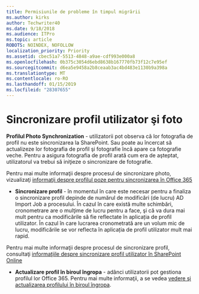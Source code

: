 ```yaml
---
title: Permisiunile de probleme în timpul migrării
ms.author: kirks
author: Techwriter40
ms.date: 9/18/2018
ms.audience: ITPro
ms.topic: article
ROBOTS: NOINDEX, NOFOLLOW
localization_priority: Priority
ms.assetid: cbec51a7-5513-4848-a9ae-cdf993e000a8
ms.openlocfilehash: 0b375c3054d6ebd8638b167770fb73f12c7e95ef
ms.sourcegitcommit: d6ea5e9458a2b8ceaab3ac4bd483e1130b9a398a
ms.translationtype: MT
ms.contentlocale: ro-RO
ms.lasthandoff: 01/15/2019
ms.locfileid: "28307655"
---
```

# <a name="user-profile-and-photo-synchronization"></a>Sincronizare profil utilizator şi foto

 **Profilul Photo Synchronization** - utilizatorii pot observa că lor fotografia de profil nu este sincronizarea la SharePoint. Sau poate au încercat să actualizeze lor fotografia de profil şi fotografie încă apare ca fotografie veche. Pentru a asigura fotografia de profil arată cum era de aşteptat, utilizatorul va trebui să iniţieze o sincronizare de fotografie. 
  
Pentru mai multe informaţii despre procesul de sincronizare photo, vizualizaţi [informaţii despre profilul poze pentru sincronizarea în Office 365](https://go.microsoft.com/fwlink/?linkid=2022634)
  
- **Sincronizare profil** - în momentul în care este necesar pentru a finaliza o sincronizare profil depinde de numărul de modificări (de lucru) AD Import Job a procesului. În cazul în care există multe schimbări, cronometrare are o mulţime de lucru pentru a face, şi că va dura mai mult pentru ca modificările să fie reflectate în aplicația de profil utilizator. În cazul în care lucrarea cronometrată are un volum mic de lucru, modificările se vor reflecta în aplicația de profil utilizator mult mai rapid. 
  
Pentru mai multe informaţii despre procesul de sincronizare profil, consultaţi [informaţiile despre sincronizare profil utilizator în SharePoint Online](https://go.microsoft.com/fwlink/?linkid=2022639)
    
- **Actualizare profil în biroul îngropa** - adânci utilizatorii pot gestiona profilul lor Office 365. Pentru mai multe informaţii, a se vedea [vedere şi actualizarea profilului în biroul îngropa](https://support.office.com/en-us/article/View-and-update-your-profile-in-Office-Delve-4e84343b-eedf-45a1-aeb9-8627ccca14ba).
    

